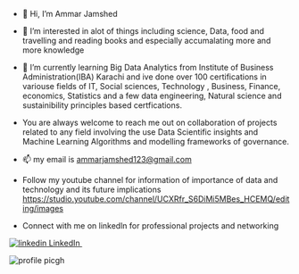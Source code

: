 
- 👋 Hi, I’m Ammar Jamshed
- 👀 I’m interested in alot of things including science, Data, food and travelling and reading books and especially accumalating more and more knowledge
- 🌱 I’m currently learning Big Data Analytics from Institute of Business Administration(IBA) Karachi and ive done over 100 certifications in variouse fields of IT, Social sciences, Technology
, Business, Finance, economics, Statistics and a few data engineering, Natural science and sustainibility principles based certfications.
- You are always welcome to reach me out on collaboration of projects related to any field involving the use Data Scientific insights and Machine Learning Algorithms and modelling
frameworks of governance.
- 📫 my email is ammarjamshed123@gmail.com 
- Follow my youtube channel for information of importance of data and technology and its future implications
https://studio.youtube.com/channel/UCXRfr_S6DiMi5MBes_HCEMQ/editing/images 
 

- Connect with me on linkedln for professional projects and networking
<p>
  <a href="https://www.linkedin.com/in/goto-resumemuhammad-ammar-jamshed-029280145/" rel="nofollow noreferrer">
    <img src="https://i.stack.imgur.com/gVE0j.png" alt="linkedin"> LinkedIn
  </a> &nbsp; 
</p>



![profile picgh](https://user-images.githubusercontent.com/42091327/112202743-88b95480-8c33-11eb-9191-8e73ba0969a3.png)

<!---
Economy21/Economy21 is a ✨ special ✨ repository because its `README.md` (this file) appears on your GitHub profile.
You can click the Preview link to take a look at your changes.
--->
